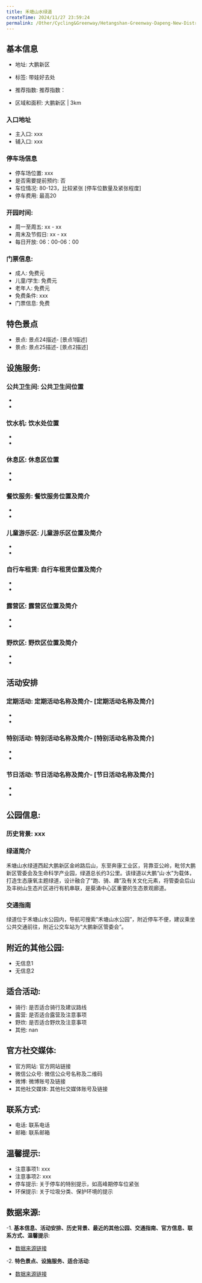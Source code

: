 ```yaml
---
title: 禾塘山水绿道
createTime: 2024/11/27 23:59:24
permalink: /Other/Cycling&Greenway/Hetangshan-Greenway-Dapeng-New-District/
---
```


<ImageCard
  image="https://cgj.sz.gov.cn/attachment/1/1335/1335470/10701242.jpg"
  title="禾塘山水绿道"
  description="带娃好去处 禾塘山水绿道西起大鹏新区金岭路后山，东至奔康工业区，背靠亚公岭，毗邻。"
  href="/"
  author="深圳公园"
  date="2024/11/27"
/>

## 基本信息

- 地址: 大鹏新区

- 标签: 带娃好去处

- 推荐指数: 推荐指数：

- 区域和面积: 大鹏新区 | 3km

### 入口地址
- 主入口: xxx
- 辅入口: xxx
### 停车场信息
- 停车场位置: xxx
- 是否需要提前预约: 否
- 车位情况: 80-123，比较紧张 [停车位数量及紧张程度]
- 停车费用: 最高20

### 开园时间:
- 周一至周五: xx - xx
- 周末及节假日: xx - xx
- 每日开放: 06：00-06：00

### 门票信息:
- 成人: 免费元
- 儿童/学生: 免费元
- 老年人: 免费元
- 免费条件: xxx
- 门票信息: 免费
  
## 特色景点
- 景点: 景点24描述- [景点1描述]
- 景点: 景点25描述- [景点2描述]

## 设施服务:
### 公共卫生间: 公共卫生间位置
-
-
### 饮水机: 饮水处位置
-
-
### 休息区: 休息区位置
-
-
### 餐饮服务: 餐饮服务位置及简介
-
-
### 儿童游乐区: 儿童游乐区位置及简介
-
-
### 自行车租赁: 自行车租赁位置及简介
-
-
### 露营区: 露营区位置及简介
-
-
### 野炊区: 野炊区位置及简介
-
-

## 活动安排
### 定期活动: 定期活动名称及简介- [定期活动名称及简介]
-
-
### 特别活动: 特别活动名称及简介- [特别活动名称及简介]
-
-
### 节日活动: 节日活动名称及简介- [节日活动名称及简介]
-
-

## 公园信息:
### 历史背景: xxx
### 绿道简介
禾塘山水绿道西起大鹏新区金岭路后山，东至奔康工业区，背靠亚公岭，毗邻大鹏新区管委会及生命科学产业园，绿道总长约3公里。该绿道以大鹏“山·水”为载体，打造生态康氧主题绿道，设计融合了“跑、骑、趣”及有关文化元素，将管委会后山及丰树山生态片区进行有机串联，是葵涌中心区重要的生态景观廊道。
### 交通指南
 绿道位于禾塘山水公园内，导航可搜索“禾塘山水公园”，附近停车不便，建议乘坐公共交通前往，附近公交车站为“大鹏新区管委会”。

## 附近的其他公园:
- 无信息1
- 无信息2

## 适合活动:
- 骑行: 是否适合骑行及建议路线
- 露营: 是否适合露营及注意事项
- 野炊: 是否适合野炊及注意事项
- 其他: nan

## 官方社交媒体:
- 官方网站: 官方网站链接
- 微信公众号: 微信公众号名称及二维码
- 微博: 微博账号及链接
- 其他社交媒体: 其他社交媒体账号及链接

## 联系方式:
- 电话: 联系电话
- 邮箱: 联系邮箱

## 温馨提示:
- 注意事项1: xxx
- 注意事项2: xxx
- 停车提示: 关于停车的特别提示，如高峰期停车位紧张
- 环保提示: 关于垃圾分类、保护环境的提示


## 数据来源:
-1. **基本信息、活动安排、历史背景、最近的其他公园、交通指南、官方信息、联系方式、温馨提示**:
- [数据来源链接](https://cgj.sz.gov.cn/xsmh/gysz/szld/content/post_10701242.html)

-2. **特色景点、设施服务、适合活动**:
- [数据来源链接](https://cgj.sz.gov.cn/xsmh/gysz/szld/content/post_10701242.html)

